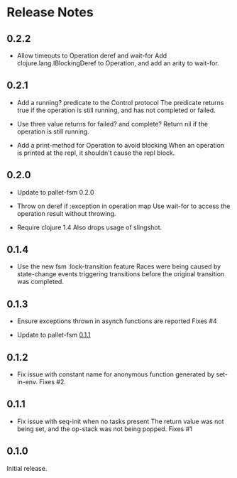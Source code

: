 # Release Notes

## 0.2.2

- Allow timeouts to Operation deref and wait-for
  Add clojure.lang.IBlockingDeref to Operation, and add an arity to
  wait-for.

## 0.2.1

- Add a running? predicate to the Control protocol
  The predicate returns true if the operation is still running, and has not
  completed or failed.

- Use three value returns for failed? and complete?
  Return nil if the operation is still running.

- Add a print-method for Operation to avoid blocking
  When an operation is printed at the repl, it shouldn't cause the repl
  block.

## 0.2.0

- Update to pallet-fsm 0.2.0

- Throw on deref if :exception in operation map
  Use wait-for to access the operation result without throwing.

- Require clojure 1.4
  Also drops usage of slingshot.

## 0.1.4

- Use the new fsm :lock-transition feature
  Races were being caused by state-change events triggering transitions
  before the original transition was completed.

## 0.1.3

- Ensure exceptions thrown in asynch functions are reported
  Fixes #4

- Update to pallet-fsm [0.1.1](https://github.com/pallet/pallet-fsm/blob/develop/ReleaseNotes.md#011)

## 0.1.2

- Fix issue with constant name for anonymous function generated by set-in-env.
  Fixes #2.

## 0.1.1

- Fix issue with seq-init when no tasks present
  The return value was not being set, and the op-stack was not being
  popped. Fixes #1

## 0.1.0

Initial release.
